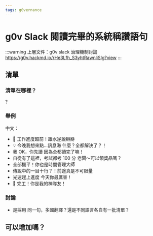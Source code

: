 ```yaml
---
tags: g0vernance
---
```


# g0v Slack 閱讀完畢的系統稱讚語句

:::warning
上層文件：g0v slack 治理機制討論
https://g0v.hackmd.io/rHe3Lfh_S3yhtRawnliSIg?view
:::

## 清單

### 清單在哪裡？

?

### 舉例
中文：
- 👋 工作進度超前！跟水逆說掰掰
- 💡 今晚我想來點...訊息海 什麼？全都解決了？！
- 我 OK，你先讀 因為全都讀完了嘛！
- 自從有了這裡，考試都考 100 分 老闆～可以領獎品嗎？
- 全部擺平！你也是時間管理大師
- 傳說中的一目十行？！前途真是不可限量
- 光速趕上進度 今天你最厲害！
- 💖 完工！你是我的神隊友！

### 討論

- 是採用 同一句，多國翻譯？還是不同語言各自有一批清單？


## 可以增加嗎？


